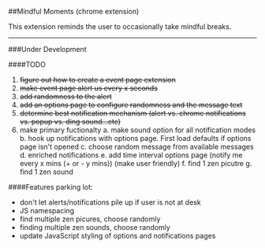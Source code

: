 ##Mindful Moments (chrome extension)

This extension reminds the user to occasionally take mindful breaks.

---

###Under Development 

####TODO
1. ~~figure out how to create a event page extension~~
2. ~~make event page alert us every x seconds~~
3. ~~add randomness to the alert~~
4. ~~add an options page to configure randomness and the message text~~
5. ~~determine best notification mechanism (alert vs. chrome notifications vs. popup vs. ding sound...etc)~~
6. make primary fuctionalty
  a. make sound option for all notification modes
  b. hook up notifications with options page. First load defaults if options page isn't opened
  c. choose random message from available messages
  d. enriched notifications
  e. add time interval options page (notify me every x mins (+ or - y mins)) (make user friendly)
  f. find 1 zen picutre
  g. find 1 zen sound

####Features parking lot:
- don't let alerts/notifications pile up if user is not at desk
- JS namespacing
- find multiple zen picures, choose randomly
- finding multiple zen sounds, choose randomly
- update JavaScript styling of options and notifications pages
